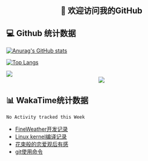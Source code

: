 <h2 align="center">👋 欢迎访问我的GitHub</h2>

## 💻 Github 统计数据

[![Anurag's GitHub stats](https://github-readme-stats.vercel.app/api?username=lnm011223&show_icons=true)](https://github.com/anuraghazra/github-readme-stats)


[![Top Langs](https://github-readme-stats.vercel.app/api/top-langs/?username=lnm011223)](https://github.com/anuraghazra/github-readme-stats)

<img  src="https://github-readme-streak-stats.herokuapp.com/?user=lnm011223" />
<div align="center">
    <img src="https://activity-graph.herokuapp.com/graph?username=lnm011223&theme=minimal" />
</div>


## 📊 WakaTime统计数据

<!--START_SECTION:waka-->
```text
No Activity tracked this Week
```
<!--END_SECTION:waka-->



<!-- BLOG-POST-LIST:START -->
- [FineWeather开发记录](https://lnm011223.xyz/2021/10/17/weather/)
- [Linux kernel编译记录](https://lnm011223.xyz/2021/10/10/Linux-kernel/)
- [花束般的恋爱观后有感](https://lnm011223.xyz/2021/09/16/huashu/)
- [git使用命令](https://lnm011223.xyz/2021/09/14/git/)
<!-- BLOG-POST-LIST:END -->
